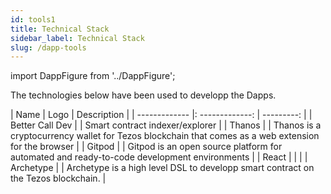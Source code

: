 ```yaml
---
id: tools1
title: Technical Stack
sidebar_label: Technical Stack
slug: /dapp-tools
---
```


import DappFigure from '../DappFigure';


The technologies below have been used to developp the Dapps.

| Name | Logo | Description |
| ------------- |: -------------: | ---------: |
| Better Call Dev | <DappFigure img='bcd-logo.png' width='80%'/> |  Smart contract indexer/explorer |
| Thanos       | <DappFigure img='thanos-logo.png' width='30%'/> |  Thanos is a cryptocurrency wallet for Tezos blockchain that comes as a web extension for the browser |
|  Gitpod  | <DappFigure img='gitpod-ddd.svg' width='100%'/> | Gitpod is an open source platform for automated and ready-to-code development environments  |
| React | <DappFigure img='react-icon.svg' width='100%'/> |  |
| Archetype | <DappFigure img='archetype.svg' width='100%'/> | Archetype is a high level DSL to developp smart contract on the Tezos blockchain. |



